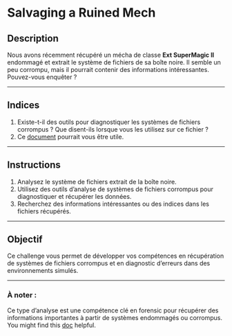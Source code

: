 # Salvaging a Ruined Mech

## Description

Nous avons récemment récupéré un mécha de classe **Ext SuperMagic II** endommagé et extrait le système de fichiers de sa boîte noire. Il semble un peu corrompu, mais il pourrait contenir des informations intéressantes. Pouvez-vous enquêter ?

---

## Indices

1. Existe-t-il des outils pour diagnostiquer les systèmes de fichiers corrompus ? Que disent-ils lorsque vous les utilisez sur ce fichier ?
2. Ce [document](#) pourrait vous être utile.

---

## Instructions

1. Analysez le système de fichiers extrait de la boîte noire.
2. Utilisez des outils d’analyse de systèmes de fichiers corrompus pour diagnostiquer et récupérer les données.
3. Recherchez des informations intéressantes ou des indices dans les fichiers récupérés.

---

## Objectif

Ce challenge vous permet de développer vos compétences en récupération de systèmes de fichiers corrompus et en diagnostic d’erreurs dans des environnements simulés.

---

### À noter :
Ce type d’analyse est une compétence clé en forensic pour récupérer des informations importantes à partir de systèmes endommagés ou corrompus.
You might find this [doc](http://www.nongnu.org/ext2-doc/ext2.html) helpful.
